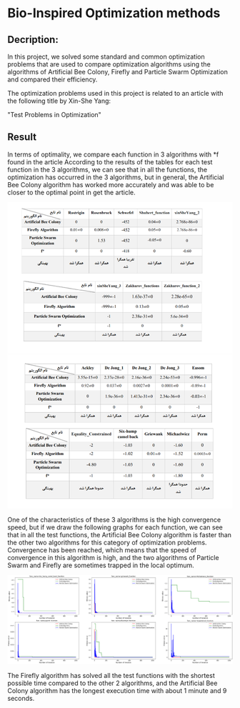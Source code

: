 # Bio-Inspired Optimization methods

## Decription:

In this project, we  solved some standard and common optimization problems that are used to compare optimization algorithms using the algorithms of Artificial Bee Colony, Firefly and Particle Swarm Optimization and compared their efficiency.

The optimization problems used in this project is related to an article with the following title by Xin-She Yang:

"Test Problems in Optimization"


## Result

In terms of optimality, we compare each function in 3 algorithms with *f found in the article
According to the results of the tables for each test function in the 3 algorithms, we can see that in all the functions, the optimization has occurred in the 3 algorithms, but in general, the Artificial Bee Colony algorithm has worked more accurately and was able to be closer to the optimal point in get the article.

![In terms of optimality](optimality.PNG "optimality ")
![In terms of optimality](optimality_2.PNG "optimality ")


One of the characteristics of these 3 algorithms is the high convergence speed, but if we draw the following graphs for each function, we can see that in all the test functions, the Artificial Bee Colony algorithm is faster than the other two algorithms for this category of optimization problems. Convergence has been reached, which means that the speed of convergence in this algorithm is high, and the two algorithms of Particle Swarm and Firefly are sometimes trapped in the local optimum.

![In terms of convergence speed](convergence.PNG "convergence speed ")


The Firefly algorithm has solved all the test functions with the shortest possible time compared to the other 2 algorithms, and the Artificial Bee Colony algorithm has the longest execution time with about 1 minute and 9 seconds.

